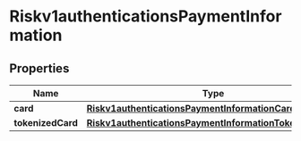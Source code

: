 
# Riskv1authenticationsPaymentInformation

## Properties
Name | Type | Description | Notes
------------ | ------------- | ------------- | -------------
**card** | [**Riskv1authenticationsPaymentInformationCard**](Riskv1authenticationsPaymentInformationCard.md) |  |  [optional]
**tokenizedCard** | [**Riskv1authenticationsPaymentInformationTokenizedCard**](Riskv1authenticationsPaymentInformationTokenizedCard.md) |  |  [optional]



